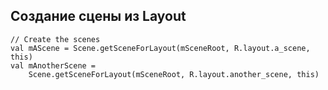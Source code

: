 ## Создание сцены из Layout

    // Create the scenes
    val mAScene = Scene.getSceneForLayout(mSceneRoot, R.layout.a_scene, this)
    val mAnotherScene =
        Scene.getSceneForLayout(mSceneRoot, R.layout.another_scene, this)